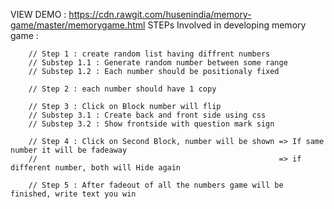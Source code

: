 VIEW DEMO : https://cdn.rawgit.com/husenindia/memory-game/master/memorygame.html
STEPs Involved in developing memory game : 

        // Step 1 : create random list having diffrent numbers  
        // Substep 1.1 : Generate random number between some range 
        // Substep 1.2 : Each number should be positionaly fixed 

        // Step 2 : each number should have 1 copy 
                    
        // Step 3 : Click on Block number will flip
        // Substep 3.1 : Create back and front side using css 
        // Substep 3.2 : Show frontside with question mark sign

        // Step 4 : Click on Second Block, number will be shown => If same number it will be fadeaway 
        //                                                      => if different number, both will Hide again 

        // Step 5 : After fadeout of all the numbers game will be finished, write text you win

